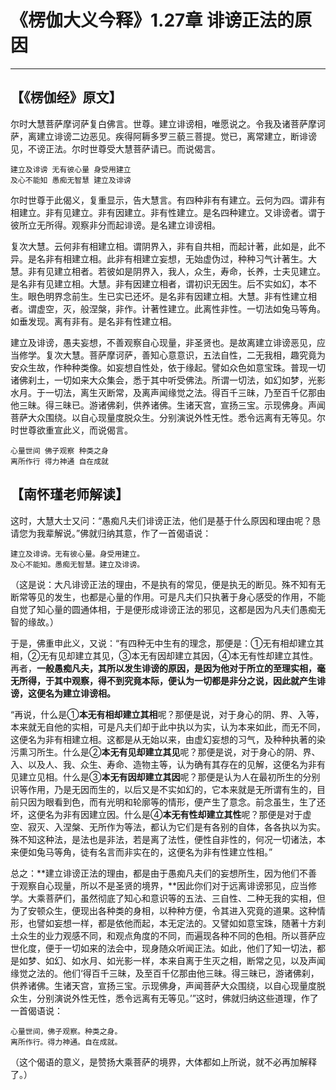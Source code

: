# 《楞伽大义今释》1.27章 诽谤正法的原因

------

## 【《楞伽经》原文】

尔时大慧菩萨摩诃萨复白佛言。世尊。建立诽谤相，唯愿说之。令我及诸菩萨摩诃萨，离建立诽谤二边恶见。疾得阿耨多罗三藐三菩提。觉已，离常建立，断诽谤见，不谤正法。尔时世尊受大慧菩萨请已。而说偈言。

```
建立及诽谤 无有彼心量 身受用建立
及心不能知 愚痴无智慧 建立及诽谤
```

尔时世尊于此偈义，复重显示，告大慧言。有四种非有有建立。云何为四。谓非有相建立。非有见建立。非有因建立。非有性建立。是名四种建立。又诽谤者。谓于彼所立无所得。观察非分而起诽谤。是名建立诽谤相。

复次大慧。云何非有相建立相。谓阴界入，非有自共相，而起计著，此如是，此不异。是名非有相建立相。此非有相建立妄想，无始虚伪过，种种习气计著生。大慧。非有见建立相者。若彼如是阴界入，我人，众生，寿命，长养，士夫见建立。是名非有见建立相。大慧。非有因建立相者，谓初识无因生。后不实如幻，本不生。眼色明界念前生。生已实已还坏。是名非有因建立相。大慧。非有性建立相者。谓虚空，灭，般涅槃，非作。计著性建立。此离性非性。一切法如兔马等角。如垂发现。离有非有。是名非有性建立相。

建立及诽谤，愚夫妄想，不善观察自心现量，非圣贤也。是故离建立诽谤恶见，应当修学。复次大慧。菩萨摩诃萨，善知心意意识，五法自性，二无我相，趣究竟为安众生故，作种种类像。如妄想自性处，依于缘起。譬如众色如意宝珠。普现一切诸佛刹土，一切如来大众集会，悉于其中听受佛法。所谓一切法，如幻如梦，光影水月。于一切法，离生灭断常，及离声闻缘觉之法。得百千三昧，乃至百千亿那由他三昧。得三昧已。游诸佛刹，供养诸佛。生诸天宫，宣扬三宝。示现佛身。声闻菩萨大众围绕。以自心现量度脱众生。分别演说外性无性。悉令远离有无等见。尔时世尊欲重宣此义，而说偈言。

```
心量世间 佛子观察 种类之身
离所作行 得力神通 自在成就
```



## 【南怀瑾老师解读】

这时，大慧大士又问：“愚痴凡夫们诽谤正法，他们是基于什么原因和理由呢？恳请您为我辈解说。”佛就归纳其意，作了一首偈语说：

```
建立及诽谤。无有彼心量。身受用建立。
及心不能知。愚痴无智慧。建立及诽谤。
```

（这是说：大凡诽谤正法的理由，不是执有的常见，便是执无的断见。殊不知有无断常等见的发生，也都是心量的作用。可是凡夫们只执著于身心感受的作用，不能自觉了知心量的圆通体相，于是便形成诽谤正法的邪见，这都是因为凡夫们愚痴无智的缘故。）

于是，佛重申此义，又说：“有四种无中生有的理念，那便是：①无有相却建立其相，②无有见却建立其见，③本无有因却建立其因，④本无有性却建立其性。再者，**一般愚痴凡夫，其所以发生诽谤的原因，是因为他对于所立的至理实相，毫无所得，于其中观察，得不到究竟本际，便认为一切都是非分之说，因此就产生诽谤，这便名为建立诽谤相。**

“再说，什么是①**本无有相却建立其相**呢？那便是说，对于身心的阴、界、入等，本来就无自他的实相，可是凡夫们却于此中执以为实，认为本来如此，而无不同，这便名为非有相建立相。这都是从无始以来，由虚幻妄想的习气，及种种执著的染污熏习所生。什么是②**本无有见却建立其见**呢？那便是说，对于身心的阴、界、入、以及人、我、众生、寿命、造物主等，认为确有其存在的见解，这便名为非有见建立见相。什么是③**本无有因却建立其因**呢？那便是认为人在最初所生的分别识等作用，乃是无因而生的，以后又是不实如幻的，它本来就是无所谓有生的，目前只因为眼看到色，而有光明和轮廓等的情形，便产生了意念。前念虽生，生了还坏，这便名为非有因建立因。什么是④**本无有性却建立其性**呢？那便是对于虚空、寂灭、入涅槃、无所作为等法，都认为它们是有各别的自体，各各执以为实。殊不知这种法，是法也是非法，若是离了法性，便性自非性的，何况一切诸法，本来便如兔马等角，徒有名言而非实在的，这便名为非有性建立性相。”

总之：**建立诽谤正法的理由，都是由于愚痴凡夫们的妄想所生，因为他们不善于观察自心现量，所以不是圣贤的境界，**因此你们对于远离诽谤邪见，应当修学。大乘菩萨们，虽然彻底了知心和意识等的五法、三自性、二种无我的实相，但为了安顿众生，便现出各种类的身相，以种种方便，令其进入究竟的道果。这种情形，也譬如妄想一样，都是依他而起，本无定法的。又譬如如意宝珠，随著十方刹土众生的业力观感不同，和观点角度的不同，而遍现各种不同的色相。所以菩萨应世化度，便于一切如来的法会中，现身随众听闻正法。如此，他们了知一切法，都是如梦、如幻、如水月、如光影一样，本来自离于生灭之相，断常之见，以及声闻缘觉之法的。他们‘得百千三昧，及至百千亿那由他三昧。得三昧已，游诸佛刹，供养诸佛。生诸天宫，宣扬三宝。示现佛身，声闻菩萨大众围绕，以自心现量度脱众生，分别演说外性无性，悉令远离有无等见。’”这时，佛就归纳这些道理，作了一首偈语说：

```
心量世间，佛子观察。种类之身。
离所作行。得力神通。自在成就。
```

（这个偈语的意义，是赞扬大乘菩萨的境界，大体都如上所说，就不必再加解释了。）

